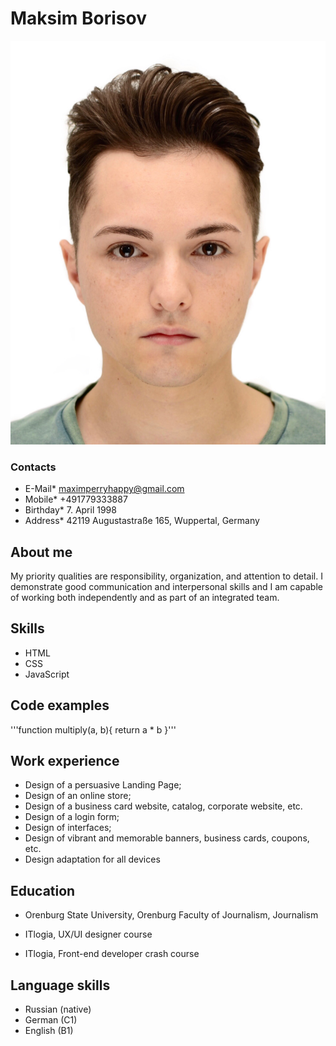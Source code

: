 # Maksim Borisov
![Foto](/images/photo.JPG)
### Contacts
* E-Mail* maximperryhappy@gmail.com
* Mobile* +491779333887
* Birthday* 7. April 1998
* Address* 42119 Augustastraße 165, Wuppertal, Germany

## About me
My priority qualities are responsibility, organization, and attention to detail. I demonstrate good communication and interpersonal skills and I am capable of working both independently and as part of an integrated team.

## Skills
* HTML
* CSS
* JavaScript

## Code examples
'''function multiply(a, b){
 return a * b
}'''

## Work experience
* Design of a persuasive Landing Page;
* Design of an online store;
* Design of a business card website, catalog, corporate website, etc.
* Design of a login form;
* Design of interfaces;
* Design of vibrant and memorable banners, business cards, coupons, etc.
* Design adaptation for all devices


## Education
* Orenburg State University, Orenburg
Faculty of Journalism, Journalism

* ITlogia, UX/UI designer course

* ITlogia, Front-end developer crash course

## Language skills
* Russian (native)
* German (C1)
* English (B1)
